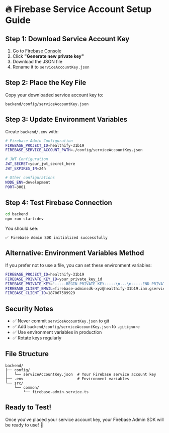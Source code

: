 # 🔥 Firebase Service Account Setup Guide

## **Step 1: Download Service Account Key**

1. Go to [Firebase Console](https://console.firebase.google.com/project/healthify-31b19/settings/serviceaccounts/adminsdk)
2. Click **"Generate new private key"**
3. Download the JSON file
4. Rename it to `serviceAccountKey.json`

## **Step 2: Place the Key File**

Copy your downloaded service account key to:
```
backend/config/serviceAccountKey.json
```

## **Step 3: Update Environment Variables**

Create `backend/.env` with:
```bash
# Firebase Admin Configuration
FIREBASE_PROJECT_ID=healthify-31b19
FIREBASE_SERVICE_ACCOUNT_PATH=./config/serviceAccountKey.json

# JWT Configuration
JWT_SECRET=your_jwt_secret_here
JWT_EXPIRES_IN=24h

# Other configurations
NODE_ENV=development
PORT=3001
```

## **Step 4: Test Firebase Connection**

```bash
cd backend
npm run start:dev
```

You should see:
```
✅ Firebase Admin SDK initialized successfully
```

## **Alternative: Environment Variables Method**

If you prefer not to use a file, you can set these environment variables:

```bash
FIREBASE_PROJECT_ID=healthify-31b19
FIREBASE_PRIVATE_KEY_ID=your_private_key_id
FIREBASE_PRIVATE_KEY="-----BEGIN PRIVATE KEY-----\n...\n-----END PRIVATE KEY-----\n"
FIREBASE_CLIENT_EMAIL=firebase-adminsdk-xyz@healthify-31b19.iam.gserviceaccount.com
FIREBASE_CLIENT_ID=187067589929
```

## **Security Notes**

- ✅ Never commit `serviceAccountKey.json` to git
- ✅ Add `backend/config/serviceAccountKey.json` to `.gitignore`
- ✅ Use environment variables in production
- ✅ Rotate keys regularly

## **File Structure**
```
backend/
├── config/
│   └── serviceAccountKey.json  # Your Firebase service account key
├── .env                        # Environment variables
└── src/
    └── common/
        └── firebase-admin.service.ts
```

## **Ready to Test!**

Once you've placed your service account key, your Firebase Admin SDK will be ready to use! 🚀
